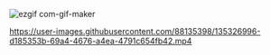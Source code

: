 ![ezgif com-gif-maker](https://user-images.githubusercontent.com/88135398/135326440-a631e6d1-7f01-483d-87e4-b99c6e4336be.gif)


https://user-images.githubusercontent.com/88135398/135326996-d185353b-69a4-4676-a4ea-4791c654fb42.mp4

